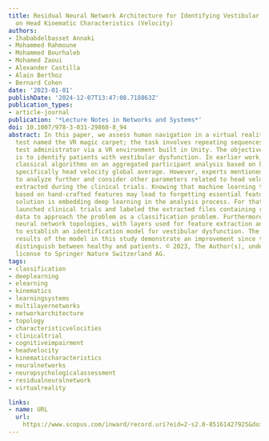 ```yaml
---
title: Residual Neural Network Architecture for Identifying Vestibular Disease Based
  on Head Kinematic Characteristics (Velocity)
authors:
- Ihababdelbasset Annaki
- Mohammed Rahmoune
- Mohammed Bourhaleb
- Mohamed Zaoui
- Alexander Castilla
- Alain Berthoz
- Bernard Cohen
date: '2023-01-01'
publishDate: '2024-12-07T13:47:08.718863Z'
publication_types:
- article-journal
publication: '*Lecture Notes in Networks and Systems*'
doi: 10.1007/978-3-031-29860-8_94
abstract: In this paper, we assess human navigation in a virtual reality neuropsychological
  test named the VR magic carpet; the task involves repeating sequences shown by the
  test administrator via a VR environment built in Unity. The objective of this assessment
  is to identify patients with vestibular dysfunction. In earlier work, we used unsupervised
  classical algorithms on an aggregated participant analysis based on kinematic characteristics,
  specifically head velocity global average. However, experts mentioned the necessity
  to analyze further and consider other parameters related to head velocity time series
  extracted during the clinical trials. Knowing that machine learning techniques are
  based on hand-crafted features may lead to forgetting essential features. The intuitive
  solution is embedding deep learning in the analysis process. For that reason, Experts
  launched clinical trials and labeled the extracted files containing raw 3D spatial
  data to approach the problem as a classification problem. Furthermore, we used residual
  neural network topologies, with layers used for feature extraction and classification,
  to establish an identification model for vestibular dysfunction. The experimental
  results of the model in this study demonstrate an improvement since they more accurately
  distinguish between healthy and patients. © 2023, The Author(s), under exclusive
  license to Springer Nature Switzerland AG.
tags:
- classification
- deeplearning
- elearning
- kinematics
- learningsystems
- multilayernetworks
- networkarchitecture
- topology
- characteristicvelocities
- clinicaltrial
- cognitiveimpairment
- headvelocity
- kinematiccharacteristics
- neuralnetworks
- neuropsychologicalassessment
- residualneuralnetwork
- virtualreality

links:
- name: URL
  url: 
    https://www.scopus.com/inward/record.uri?eid=2-s2.0-85161427925&doi=10.1007%2f978-3-031-29860-8_94&partnerID=40&md5=3c85b9ea694cc84079f138d0c0ac0df2
---
```

